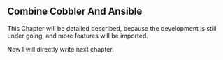## Combine Cobbler And Ansible
This Chapter will be detailed described, because the development is still under going, and more features will be imported.   

Now I will directly write next chapter.    
